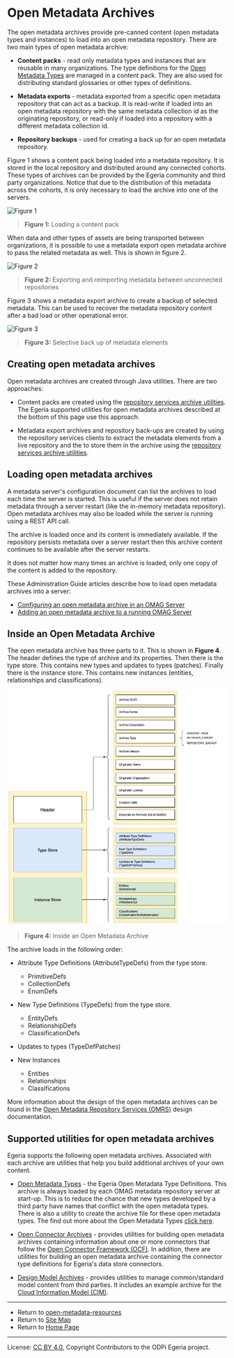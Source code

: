 <!-- SPDX-License-Identifier: CC-BY-4.0 -->
<!-- Copyright Contributors to the ODPi Egeria project. -->
  
# Open Metadata Archives
  
The open metadata archives provide pre-canned content (open metadata types and instances) to load into an open metadata
repository.  There are two main types of open metadata archive:

* **Content packs** - read only metadata types and instances that are reusable in many organizations.
  The type definitions for the [Open Metadata Types](../../open-metadata-publication/website/open-metadata-types)
  are managed in a content pack.  They are also used for distributing standard glossaries or other types of definitions.
  
* **Metadata exports** - metadata exported from a specific open metadata repository that can act as a backup.
It is read-write if loaded into an open metadata repository with the same metadata collection id as the originating
repository, or read-only if loaded into a repository with a different metadata collection id.

* **Repository backups** - used for creating a back up for an open metadata repository.

Figure 1 shows a content pack being loaded into a metadata repository.  It is stored in the local repository
and distributed around any connected cohorts.  These types of archives can be provided by the
Egeria community and third party organizations.
Notice that due to the distribution of this metadata across the cohorts, it is only necessary to load the archive into
one of the servers.

![Figure 1](docs/open-metadata-archives-use-cases-1.png)
> **Figure 1:** Loading a content pack

When data and other types of assets are being transported between organizations,
it is possible to use a metadata export open metadata archive to pass the related metadata as well.
This is shown in figure 2.

![Figure 2](docs/open-metadata-archives-use-cases-2.png)
> **Figure 2:** Exporting and reimporting metadata between unconnected repositories

Figure 3 shows a metadata export archive to create a backup of selected metadata.
This can be used to recover the metadata repository content after a bad load or other operational error.

![Figure 3](docs/open-metadata-archives-use-cases-3.png)
> **Figure 3:** Selective back up of metadata elements

## Creating open metadata archives

Open metadata archives are created through Java utilities.  There are two approaches:

* Content packs are created using the
[repository services archive utilities](../../open-metadata-implementation/repository-services/repository-services-archive-utilities).
The Egeria supported utilities for open metadata archives described at the bottom of this page use this
approach.

* Metadata export archives and repository back-ups are created by using the repository services clients to extract
the metadata elements from a live repository and the to store them in the
archive using the
[repository services archive utilities](../../open-metadata-implementation/repository-services/repository-services-archive-utilities).

## Loading open metadata archives

A metadata server's configuration document can list the
archives to load each time the server is started.  This is useful if the server does not retain
metadata through a server restart (like the in-memory metadata repository).
Open metadata archives may also be loaded while the server is running using a REST API call.

The archive is loaded once and its content is immediately available.
If the repository persists metadata over a server restart then this archive content
continues to be available after the server restarts.

It does not matter how many times an archive is loaded, only one copy of the content is
added to the repository.

These Administration Guide articles describe how to load open metadata archives into a server:

* [Configuring an open metadata archive in an OMAG Server](../../open-metadata-implementation/admin-services/docs/user/configuring-the-startup-archives.md)
* [Adding an open metadata archive to a running OMAG Server](../../open-metadata-implementation/admin-services/docs/user/adding-archive-to-running-server.md)


## Inside an Open Metadata Archive

The open metadata archive has three parts to it.  This is shown in **Figure 4**.
The header defines the type of archive and its properties.  Then there is the type store.
This contains new types and updates to types (patches).  Finally there is the instance store.
This contains new instances (entities, relationships and classifications).

![Figure 4](../../open-metadata-implementation/repository-services/docs/open-metadata-archive-structure.png#pagewidth)
> **Figure 4:** Inside an Open Metadata Archive

The archive loads in the following order:

* Attribute Type Definitions (AttributeTypeDefs) from the type store.
  * PrimitiveDefs
  * CollectionDefs
  * EnumDefs
  
* New Type Definitions (TypeDefs) from the type store.
  * EntityDefs
  * RelationshipDefs
  * ClassificationDefs
  
* Updates to types (TypeDefPatches)

* New Instances
  * Entities
  * Relationships
  * Classifications
  
More information about the design of the open metadata archives can be found in
the [Open Metadata Repository Services (OMRS)](../../open-metadata-implementation/repository-services/docs/open-metadata-archive.md) design documentation.

## Supported utilities for open metadata archives

Egeria supports the following open metadata archives.  Associated with each archive
are utilities that help you build additional archives of your own content.

* [Open Metadata Types](open-metadata-types) - the Egeria Open Metadata Type Definitions.
This archive is always loaded by each OMAG metadata repository server at start-up.
This is to reduce the chance that new types developed by a third party have names that conflict with the open metadata types.
There is also a utility to create the archive file for these open metadata types.
The find out more about the Open Metadata Types [click here](../../open-metadata-publication/website/open-metadata-types).

* [Open Connector Archives](open-connector-archives) - provides utilities for building
open metadata archives containing information about one or more connectors that
follow the [Open Connector Framework (OCF)](../../open-metadata-implementation/frameworks/open-connector-framework).
In addition, there are utilities for building an open metadata archive containing the connector type
definitions for Egeria's data store connectors.

* [Design Model Archives](design-model-archives) - provides utilities to
manage common/standard model content from third parties.  It includes
an example archive for the [Cloud Information Model (CIM)](https://cloudinformationmodel.org).


----
* Return to [open-metadata-resources](..)
* Return to [Site Map](../../Content-Organization.md)
* Return to [Home Page](../../index.md)

----
License: [CC BY 4.0](https://creativecommons.org/licenses/by/4.0/),
Copyright Contributors to the ODPi Egeria project.
